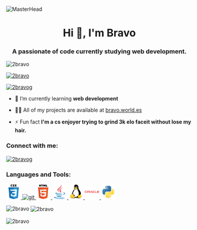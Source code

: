 ![MasterHead](https://pbs.twimg.com/profile_banners/1040735601987936256/1645654906/1500x500)
<h1 align="center">Hi 👋, I'm Bravo</h1>
<h3 align="center">A passionate of code currently studying web development.</h3>
<p align="left"> <img src="https://komarev.com/ghpvc/?username=2bravo&label=Profile%20views&color=0e75b6&style=flat" alt="2bravo" /> </p>

<p align="left"> <a href="https://github.com/ryo-ma/github-profile-trophy"><img src="https://github-profile-trophy.vercel.app/?username=2bravo" alt="2bravo" /></a> </p>

<p align="left"> <a href="https://twitter.com/2bravog" target="blank"><img src="https://img.shields.io/twitter/follow/2bravog?logo=twitter&style=for-the-badge" alt="2bravog" /></a> </p>

- 🌱 I’m currently learning **web development**

- 👨‍💻 All of my projects are available at [bravo.world.es](bravo.world.es)

- ⚡ Fun fact **I'm a cs enjoyer trying to grind 3k elo faceit without lose my hair.**

<h3 align="left">Connect with me:</h3>
<p align="left">
<a href="https://twitter.com/2bravog" target="blank"><img align="center" src="https://raw.githubusercontent.com/rahuldkjain/github-profile-readme-generator/master/src/images/icons/Social/twitter.svg" alt="2bravog" height="30" width="40" /></a>
</p>

<h3 align="left">Languages and Tools:</h3>
<p align="left"> <a href="https://www.w3schools.com/css/" target="_blank" rel="noreferrer"> <img src="https://raw.githubusercontent.com/devicons/devicon/master/icons/css3/css3-original-wordmark.svg" alt="css3" width="40" height="40"/> </a> <a href="https://git-scm.com/" target="_blank" rel="noreferrer"> <img src="https://www.vectorlogo.zone/logos/git-scm/git-scm-icon.svg" alt="git" width="40" height="40"/> </a> <a href="https://www.w3.org/html/" target="_blank" rel="noreferrer"> <img src="https://raw.githubusercontent.com/devicons/devicon/master/icons/html5/html5-original-wordmark.svg" alt="html5" width="40" height="40"/> </a> <a href="https://www.java.com" target="_blank" rel="noreferrer"> <img src="https://raw.githubusercontent.com/devicons/devicon/master/icons/java/java-original.svg" alt="java" width="40" height="40"/> </a> <a href="https://www.linux.org/" target="_blank" rel="noreferrer"> <img src="https://raw.githubusercontent.com/devicons/devicon/master/icons/linux/linux-original.svg" alt="linux" width="40" height="40"/> </a> <a href="https://www.oracle.com/" target="_blank" rel="noreferrer"> <img src="https://raw.githubusercontent.com/devicons/devicon/master/icons/oracle/oracle-original.svg" alt="oracle" width="40" height="40"/> </a> <a href="https://www.python.org" target="_blank" rel="noreferrer"> <img src="https://raw.githubusercontent.com/devicons/devicon/master/icons/python/python-original.svg" alt="python" width="40" height="40"/> </a> </p>

<p><img align="left" src="https://github-readme-stats.vercel.app/api/top-langs?username=2bravo&show_icons=true&locale=en&layout=compact" alt="2bravo" /></p>

<p>&nbsp;<img align="center" src="https://github-readme-stats.vercel.app/api?username=2bravo&show_icons=true&locale=en" alt="2bravo" /></p>

<p><img align="center" src="https://github-readme-streak-stats.herokuapp.com/?user=2bravo&" alt="2bravo" /></p>
